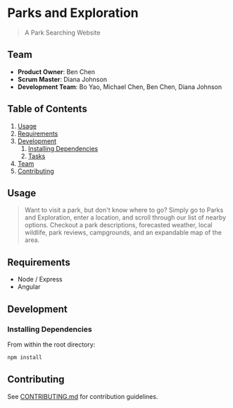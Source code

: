 # Parks and Exploration

> A Park Searching Website

## Team

  - __Product Owner__: Ben Chen
  - __Scrum Master__: Diana Johnson
  - __Development Team__: Bo Yao, Michael Chen, Ben Chen, Diana Johnson

## Table of Contents

1. [Usage](#Usage)
1. [Requirements](#requirements)
1. [Development](#development)
    1. [Installing Dependencies](#installing-dependencies)
    1. [Tasks](#tasks)
1. [Team](#team)
1. [Contributing](#contributing)

## Usage

> Want to visit a park, but don't know where to go? Simply go to Parks and Exploration, enter a location, and scroll through our list of nearby options. Checkout a park descriptions, forecasted weather, local wildlife, park reviews, campgrounds, and an expandable map of the area. 

## Requirements

- Node / Express
- Angular

## Development

### Installing Dependencies

From within the root directory:

```sh
npm install
```

## Contributing

See [CONTRIBUTING.md](https://github.com/unexpected-lion/ourglass/blob/master/contributing.md) for contribution guidelines.
